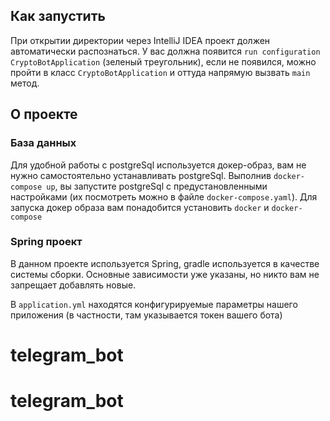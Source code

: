 
## Как запустить

При открытии директории через IntelliJ IDEA проект должен автоматически распознаться.
У вас должна появится `run configuration CryptoBotApplication` (зеленый треугольник),
если не появился, можно пройти в класс `CryptoBotApplication` и оттуда напрямую вызвать `main` метод.


## О проекте

### База данных
Для удобной работы с postgreSql используется докер-образ,
вам не нужно самостоятельно устанавливать postgreSql.
Выполнив `docker-compose up`, вы запустите postgreSql с предустановленными
настройками (их посмотреть можно в файле `docker-compose.yaml`).
Для запуска докер образа вам понадобится установить `docker` и `docker-compose` 

### Spring проект

В данном проекте используется Spring, gradle используется в качестве системы сборки.
Основные зависимости уже указаны, но никто вам не запрещает добавлять новые.

В `application.yml` находятся конфигурируемые параметры нашего приложения
(в частности, там указывается токен вашего бота)

# telegram_bot
# telegram_bot
